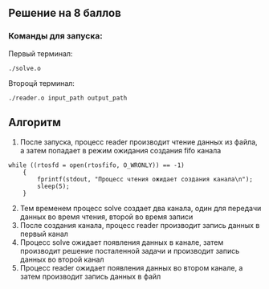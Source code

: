 ## Решение на 8 баллов
### Команды для запуска:
Первый терминал:

```
./solve.o
```
Второцй терминал:
```
./reader.o input_path output_path
```
## Алгоритм
1. После запуска, процесс reader производит чтение данных из файла, а затем попадает в режим ожидания создания fifo канала
```
while ((rtosfd = open(rtosfifo, O_WRONLY)) == -1)
    {
        fprintf(stdout, "Процесс чтения ожидает создания канала\n");
        sleep(5);
    }
```
2. Тем временем процесс solve создает два канала, один для передачи данных во время чтения, второй во время записи
3. После создания канала, процесс reader производит запись данных в первый канал
4. Процесс solve ожидает появления данных в канале, затем производит решение посталенной задачи и производит запись данных во второй канал
5. Процесс reader ожидает появления данных во втором канале, а затем производит запись данных в файл
    
